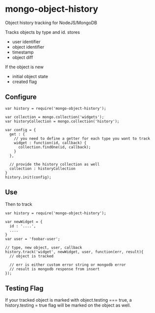 # mongo-object-history

Object history tracking for NodeJS/MongoDB

Tracks objects by type and id.  stores
 - user identifier
 - object identifier
 - timestamp
 - object diff

If the object is new
 - initial object state
 - created flag

## Configure

```
var history = require('mongo-object-history');

var collection = mongo.collection('widgets');
var historyCollection = mongo.collection('history');

var config = {
  get : {
    // you need to define a getter for each type you want to track
    widget : function(id, callback) {
      collection.findOne(id, callback);
    }
  },

  // provide the history collection as well
  collection : historyCollection
}
history.init(config);
```

## Use
Then to track
```
var history = require('mongo-object-history');

var newWidget = {
  id : '....',
  ....
}
var user = 'foobar-user';

// type, new object, user, callback
history.track('widget', newWidget, user, function(err, result){
  // object is tracked

  // err is either custom error string or mongodb error
  // result is mongodb response from insert
});
```

## Testing Flag

If your tracked object is marked with object.testing === true, a history.testing = true
flag will be marked on the object as well.
